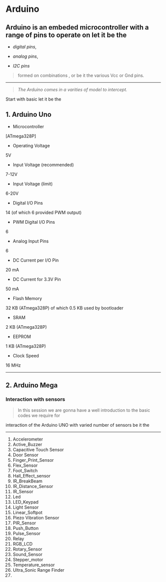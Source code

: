 
# Arduino

  

## Arduino is an **embeded microcontroller** with a range of pins to operate on let it be the

-  *digital pins*,

-  *analog pins*,

-  *I2C pins*

> formed on combinations , or be it the various Vcc or Gnd pins.

---

>  *The Arduino comes in a varities of model to intercept.*

Start with basic let it be the

  

## 1. Arduino Uno

- Microcontroller

  

[ATmega328P]

- Operating Voltage

  

5V

  

- Input Voltage (recommended)

  

7-12V

  

- Input Voltage (limit)

  

6-20V

- Digital I/O Pins

  

14 (of which 6 provided PWM output)

  

- PWM Digital I/O Pins

  

6

  

- Analog Input Pins

6

  

- DC Current per I/O Pin

  

20 mA

  

- DC Current for 3.3V Pin

  

50 mA

  

- Flash Memory

  

32 KB (ATmega328P) of which 0.5 KB used by bootloader

  

- SRAM

  

2 KB (ATmega328P)

  

- EEPROM

  

1 KB (ATmega328P)

  

- Clock Speed

  

16 MHz

  

___

  

## 2. Arduino Mega

### Interaction with sensors

  

> In this session we are gonna have a well introduction to the basic codes we require for

interaction of the Arduino UNO with varied number of sensors be it the

---

1. Accelerometer
2. Active_Buzzer
3. Capacitive Touch Sensor
4.  Door Sensor
5. Finger_Print_Sensor
6. Flex_Sensor
7. Foot_Switch
8. Hall_Effect_sensor
9. IR_BreakBeam
10. IR_Distance_Sensor
11. IR_Sensor
12. Led
13. LED_Keypad
14. Light Sensor
15. Linear_Softpot
16. Piezo Vibration Sensor
17. PIR_Sensor
18. Push_Button
21. Pulse_Sensor
19. Relay
20. RGB_LCD
21. Rotary_Sensor
22. Sound_Sensor
23. Stepper_motor
24. Temperature_sensor
25. Ultra_Sonic Range Finder
26. 
```